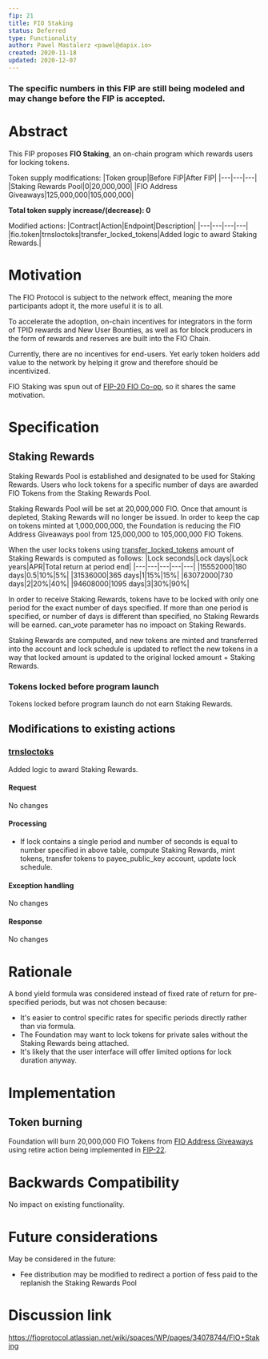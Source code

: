 ```yaml
---
fip: 21
title: FIO Staking
status: Deferred
type: Functionality
author: Pawel Mastalerz <pawel@dapix.io>
created: 2020-11-18
updated: 2020-12-07
---
```


### The specific numbers in this FIP are still being modeled and may change before the FIP is accepted.

# Abstract
This FIP proposes **FIO Staking**, an on-chain program which rewards users for locking tokens.

Token supply modifications:
|Token group|Before FIP|After FIP|
|---|---|---|
|Staking Rewards Pool|0|20,000,000|
|FIO Address Giveaways|125,000,000|105,000,000|

**Total token supply increase/(decrease): 0**

Modified actions:
|Contract|Action|Endpoint|Description|
|---|---|---|---|
|fio.token|trnsloctoks|transfer_locked_tokens|Added logic to award Staking Rewards.|

# Motivation
The FIO Protocol is subject to the network effect, meaning the more participants adopt it, the more useful it is to all.

To accelerate the adoption, on-chain incentives for integrators in the form of TPID rewards and New User Bounties, as well as for block producers in the form of rewards and reserves are built into the FIO Chain.

Currently, there are no incentives for end-users. Yet early token holders add value to the network by helping it grow and therefore should be incentivized.

FIO Staking was spun out of [FIP-20 FIO Co-op](fip-0020.md), so it shares the same motivation.

# Specification
## Staking Rewards
Staking Rewards Pool is established and designated to be used for Staking Rewards. Users who lock tokens for a specific number of days are awarded FIO Tokens from the Staking Rewards Pool.

Staking Rewards Pool will be set at 20,000,000 FIO. Once that amount is depleted, Staking Rewards will no longer be issued. In order to keep the cap on tokens minted at 1,000,000,000, the Foundation is reducing the FIO Address Giveaways pool from 125,000,000 to 105,000,000 FIO Tokens.

When the user locks tokens using [transfer_locked_tokens](fip-0006.md#transfer-locked-tokens) amount of Staking Rewards is computed as follows:
|Lock seconds|Lock days|Lock years|APR|Total return at period end|
|---|---|---|---|---|
|15552000|180 days|0.5|10%|5%|
|31536000|365 days|1|15%|15%|
|63072000|730 days|2|20%|40%|
|94608000|1095 days|3|30%|90%|

In order to receive Staking Rewards, tokens have to be locked with only one period for the exact number of days specified. If more than one period is specified, or number of days is different than specified, no Staking Rewards will be earned. can_vote parameter has no impoact on Staking Rewards.

Staking Rewards are computed, and new tokens are minted and transferred into the account and lock schedule is updated to reflect the new tokens in a way that locked amount is updated to the original locked amount + Staking Rewards.

### Tokens locked before program launch
Tokens locked before program launch do not earn Staking Rewards.

## Modifications to existing actions
### [trnsloctoks](fip-0020.md)
Added logic to award Staking Rewards.
#### Request
No changes
#### Processing
* If lock contains a single period and number of seconds is equal to number specified in above table, compute Staking Rewards, mint tokens, transfer tokens to payee_public_key account, update lock schedule.
#### Exception handling
No changes
#### Response
No changes

# Rationale
A bond yield formula was considered instead of fixed rate of return for pre-specified periods, but was not chosen because:
* It's easier to control specific rates for specific periods directly rather than via formula.
* The Foundation may want to lock tokens for private sales without the Staking Rewards being attached.
* It's likely that the user interface will offer limited options for lock duration anyway.

# Implementation
## Token burning
Foundation will burn 20,000,000 FIO Tokens from [FIO Address Giveaways](https://kb.fioprotocol.io/fio-token/token-distribution#tokens-minted-over-time) using retire action being implemented in [FIP-22](fip-0022.md).

# Backwards Compatibility
No impact on existing functionality.

# Future considerations
May be considered in the future:
* Fee distribution may be modified to redirect a portion of fess paid to the replanish the Staking Rewards Pool

# Discussion link
https://fioprotocol.atlassian.net/wiki/spaces/WP/pages/34078744/FIO+Staking
